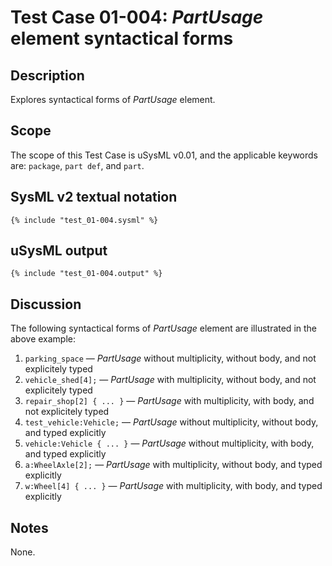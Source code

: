 # Test Case 01-004: *PartUsage* element syntactical forms


## Description

Explores syntactical forms of *PartUsage* element.


## Scope

The scope of this Test Case is uSysML v0.01, and the applicable keywords
are: `package`, `part def`, and `part`.


## SysML v2 textual notation

```sysml
{% include "test_01-004.sysml" %}
```


## uSysML output

```
{% include "test_01-004.output" %}
```


## Discussion

The following syntactical forms of *PartUsage* element are illustrated in
the above example:

1. `parking_space` — *PartUsage* without multiplicity, without body, and not
explicitely typed
2. `vehicle_shed[4];` — *PartUsage* with multiplicity, without body, and not
explicitely typed
3. `repair_shop[2] { ... }` — *PartUsage* with multiplicity, with body, and
not explicitely typed
4. `test_vehicle:Vehicle;` — *PartUsage* without multiplicity, without body,
and typed explicitly
5. `vehicle:Vehicle { ... }` — *PartUsage* without multiplicity, with body,
and typed explicitly
6. `a:WheelAxle[2];` — *PartUsage* with multiplicity, without body, and typed
explicitly
7. `w:Wheel[4] { ... }` — *PartUsage* with multiplicity, with body, and typed
explicitly


## Notes

None.


